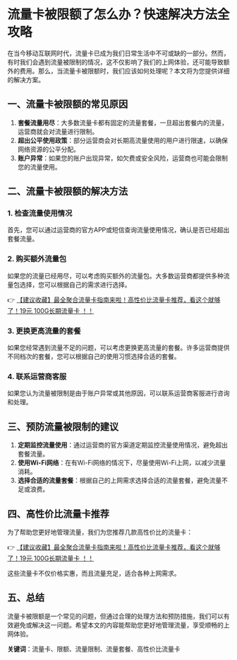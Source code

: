# 流量卡被限额了怎么办？快速解决方法全攻略

在当今移动互联网时代，流量卡已成为我们日常生活中不可或缺的一部分。然而，有时我们会遇到流量被限制的情况，这不仅影响了我们的上网体验，还可能导致额外的费用。那么，当流量卡被限额时，我们应该如何处理呢？本文将为您提供详细的解决方案。

## 一、流量卡被限额的常见原因

1. **套餐流量用尽**：大多数流量卡都有固定的流量套餐，一旦超出套餐内的流量，运营商就会对流量进行限制。
2. **超出公平使用政策**：部分运营商会对长期高流量使用的用户进行限速，以确保网络资源的公平分配。
3. **账户异常**：如果您的账户出现异常，如欠费或安全风险，运营商也可能会限制您的流量使用。

## 二、流量卡被限额的解决方法

### 1. 检查流量使用情况
首先，您可以通过运营商的官方APP或短信查询流量使用情况，确认是否已经超出套餐流量。

### 2. 购买额外流量包
如果您的流量已经用尽，可以考虑购买额外的流量包。大多数运营商都提供多种流量包选择，您可以根据自己的需求进行选择。

👉 [【建议收藏】最全聚合流量卡指南来啦！高性价比流量卡推荐，看这个就够了！19元 100G长期流量卡 ！！](https://bit.ly/Liuliangka)

### 3. 更换更高流量的套餐
如果您经常遇到流量不足的问题，可以考虑更换更高流量的套餐。许多运营商提供不同档次的套餐，您可以根据自己的使用习惯选择合适的套餐。

### 4. 联系运营商客服
如果您认为流量被限制是由于账户异常或其他原因，可以联系运营商客服进行咨询和处理。

## 三、预防流量被限制的建议

1. **定期监控流量使用**：通过运营商的官方渠道定期监控流量使用情况，避免超出套餐流量。
2. **使用Wi-Fi网络**：在有Wi-Fi网络的情况下，尽量使用Wi-Fi上网，以减少流量消耗。
3. **选择合适的流量套餐**：根据自己的上网需求选择合适的流量套餐，避免流量不足或浪费。

## 四、高性价比流量卡推荐

为了帮助您更好地管理流量，我们为您推荐几款高性价比的流量卡：

👉 [【建议收藏】最全聚合流量卡指南来啦！高性价比流量卡推荐，看这个就够了！19元 100G长期流量卡 ！！](https://bit.ly/Liuliangka)

这些流量卡不仅价格实惠，而且流量充足，适合各种上网需求。

## 五、总结

流量卡被限额是一个常见的问题，但通过合理的处理方法和预防措施，我们可以有效避免或解决这一问题。希望本文的内容能帮助您更好地管理流量，享受顺畅的上网体验。

**关键词**：流量卡、限额、流量限制、流量套餐、高性价比流量卡